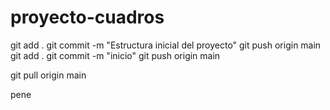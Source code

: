 # proyecto-cuadros

git add .
git commit -m "Estructura inicial del proyecto"
git push origin main
git add .
git commit -m "inicio"
git push origin main


git pull origin main



pene